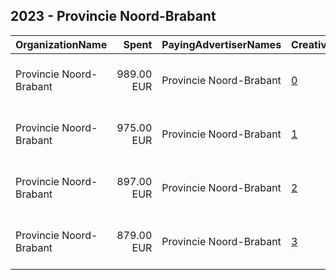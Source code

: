 ## 2023 - Provincie Noord-Brabant 
|OrganizationName|Spent|PayingAdvertiserNames|CreativeUrls|Impressions|Genders|AgeBrackets|CountryCodes|BillingAddresses|CandidateBallotInformation|
|:---|---:|:---|:---|---:|:---|:---|:---|:---|:---|
|Provincie Noord-Brabant|989.00 EUR|Provincie Noord-Brabant|[0](https://www.snap.com/political-ads/asset/cbca43a339b8b5fcda8d422d47f15e34419e287ffaf7dd9569cce6b4a2292e6a?mediaType=mp4)|713,912||18-25|netherlands|"Brabantlaan 1,Den Bosch,5217 TV,NL"|Provincie Noord Brabant|
|Provincie Noord-Brabant|975.00 EUR|Provincie Noord-Brabant|[1](https://www.snap.com/political-ads/asset/b7211d4705725320b70bbaf51bdcef5a4ba48abe841fdaa5a94dae00e77a4c87?mediaType=mp4)|698,357||18-25|netherlands|"Brabantlaan 1,Den Bosch,5217 TV,NL"|Provincie Noord Brabant|
|Provincie Noord-Brabant|897.00 EUR|Provincie Noord-Brabant|[2](https://www.snap.com/political-ads/asset/afc837f626f922fb810c4a5afe165026224cecffcd39ebc8c2f87754f19cec0d?mediaType=mp4)|641,915||18-25|netherlands|"Brabantlaan 1,Den Bosch,5217 TV,NL"|Provincie Noord Brabant|
|Provincie Noord-Brabant|879.00 EUR|Provincie Noord-Brabant|[3](https://www.snap.com/political-ads/asset/f8e8dba11064924f625951ac9aa3262894bf4f93a61f64feec7063232f65d8d4?mediaType=mp4)|630,208||18-25|netherlands|"Brabantlaan 1,Den Bosch,5217 TV,NL"|Provincie Noord Brabant|
